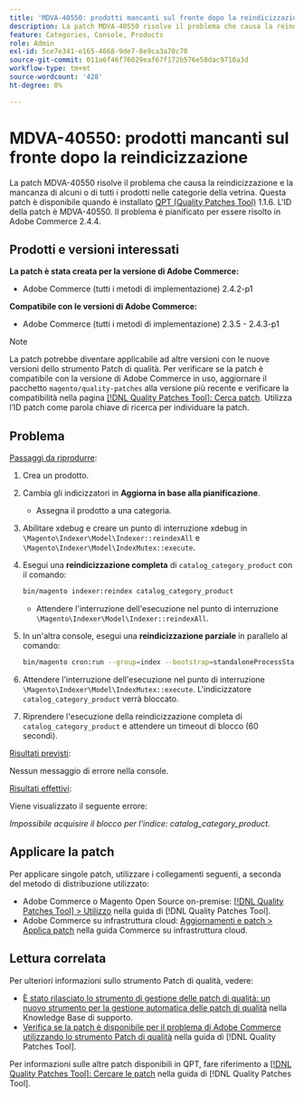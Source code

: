 ```yaml
---
title: 'MDVA-40550: prodotti mancanti sul fronte dopo la reindicizzazione'
description: La patch MDVA-40550 risolve il problema che causa la reindicizzazione e la mancanza di alcuni o di tutti i prodotti nelle categorie della vetrina. Questa patch è disponibile quando è installato [Quality Patches Tool (QPT)](https://experienceleague.adobe.com/en/docs/commerce-operations/tools/quality-patches-tool/quality-patches-tool-to-self-serve-quality-patches) 1.1.6. L'ID della patch è MDVA-40550. Il problema è pianificato per essere risolto in Adobe Commerce 2.4.4.
feature: Categories, Console, Products
role: Admin
exl-id: 5ce7e341-e165-4668-9de7-8e9ca3a70c70
source-git-commit: 011a6f46f76029eaf67f172b576e58dac9710a3d
workflow-type: tm+mt
source-wordcount: '428'
ht-degree: 0%

---
```


# MDVA-40550: prodotti mancanti sul fronte dopo la reindicizzazione

La patch MDVA-40550 risolve il problema che causa la reindicizzazione e la mancanza di alcuni o di tutti i prodotti nelle categorie della vetrina. Questa patch è disponibile quando è installato [QPT (Quality Patches Tool)](https://experienceleague.adobe.com/en/docs/commerce-operations/tools/quality-patches-tool/quality-patches-tool-to-self-serve-quality-patches) 1.1.6. L&#39;ID della patch è MDVA-40550. Il problema è pianificato per essere risolto in Adobe Commerce 2.4.4.

## Prodotti e versioni interessati

**La patch è stata creata per la versione di Adobe Commerce:**

* Adobe Commerce (tutti i metodi di implementazione) 2.4.2-p1

**Compatibile con le versioni di Adobe Commerce:**

* Adobe Commerce (tutti i metodi di implementazione) 2.3.5 - 2.4.3-p1

>[!NOTE]
>
>La patch potrebbe diventare applicabile ad altre versioni con le nuove versioni dello strumento Patch di qualità. Per verificare se la patch è compatibile con la versione di Adobe Commerce in uso, aggiornare il pacchetto `magento/quality-patches` alla versione più recente e verificare la compatibilità nella pagina [[!DNL Quality Patches Tool]: Cerca patch](https://experienceleague.adobe.com/en/docs/commerce-operations/tools/quality-patches-tool/quality-patches-tool-to-self-serve-quality-patches). Utilizza l’ID patch come parola chiave di ricerca per individuare la patch.

## Problema

<u>Passaggi da riprodurre</u>:

1. Crea un prodotto.
1. Cambia gli indicizzatori in **Aggiorna in base alla pianificazione**.
   * Assegna il prodotto a una categoria.
1. Abilitare xdebug e creare un punto di interruzione xdebug in `\Magento\Indexer\Model\Indexer::reindexAll` e `\Magento\Indexer\Model\IndexMutex::execute`.
1. Esegui una **reindicizzazione completa** di `catalog_category_product` con il comando:

   ```bash
   bin/magento indexer:reindex catalog_category_product
   ```

   * Attendere l&#39;interruzione dell&#39;esecuzione nel punto di interruzione `\Magento\Indexer\Model\Indexer::reindexAll`.

1. In un&#39;altra console, esegui una **reindicizzazione parziale** in parallelo al comando:

   ```bash
   bin/magento cron:run --group=index --bootstrap=standaloneProcessStarted=1
   ```

1. Attendere l&#39;interruzione dell&#39;esecuzione nel punto di interruzione `\Magento\Indexer\Model\IndexMutex::execute`. L&#39;indicizzatore `catalog_category_product` verrà bloccato.
1. Riprendere l&#39;esecuzione della reindicizzazione completa di `catalog_category_product` e attendere un timeout di blocco (60 secondi).

<u>Risultati previsti</u>:

Nessun messaggio di errore nella console.

<u>Risultati effettivi</u>:

Viene visualizzato il seguente errore:

*Impossibile acquisire il blocco per l&#39;indice: catalog_category_product.*

## Applicare la patch

Per applicare singole patch, utilizzare i collegamenti seguenti, a seconda del metodo di distribuzione utilizzato:

* Adobe Commerce o Magento Open Source on-premise: [[!DNL Quality Patches Tool] > Utilizzo](/help/tools/quality-patches-tool/usage.md) nella guida di [!DNL Quality Patches Tool].
* Adobe Commerce su infrastruttura cloud: [Aggiornamenti e patch > Applica patch](https://experienceleague.adobe.com/docs/commerce-cloud-service/user-guide/develop/upgrade/apply-patches.html) nella guida Commerce su infrastruttura cloud.

## Lettura correlata

Per ulteriori informazioni sullo strumento Patch di qualità, vedere:

* [È stato rilasciato lo strumento di gestione delle patch di qualità: un nuovo strumento per la gestione automatica delle patch di qualità](https://experienceleague.adobe.com/en/docs/commerce-operations/tools/quality-patches-tool/quality-patches-tool-to-self-serve-quality-patches) nella Knowledge Base di supporto.
* [Verifica se la patch è disponibile per il problema di Adobe Commerce utilizzando lo strumento Patch di qualità](/help/tools/quality-patches-tool/patches-available-in-qpt/check-patch-for-magento-issue-with-magento-quality-patches.md) nella guida di [!DNL Quality Patches Tool].

Per informazioni sulle altre patch disponibili in QPT, fare riferimento a [[!DNL Quality Patches Tool]: Cercare le patch](https://experienceleague.adobe.com/tools/commerce-quality-patches/index.html) nella guida di [!DNL Quality Patches Tool].
